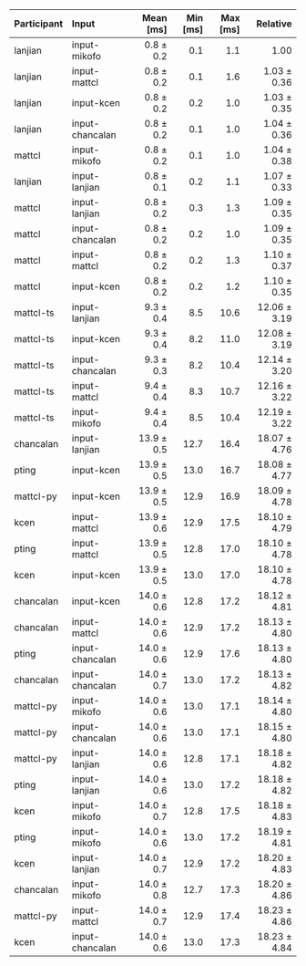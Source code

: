 | Participant | Input | Mean [ms] | Min [ms] | Max [ms] | Relative |
|:---|:---|---:|---:|---:|---:|
| lanjian | input-mikofo | 0.8 ± 0.2 | 0.1 | 1.1 | 1.00 |
| lanjian | input-mattcl | 0.8 ± 0.2 | 0.1 | 1.6 | 1.03 ± 0.36 |
| lanjian | input-kcen | 0.8 ± 0.2 | 0.2 | 1.0 | 1.03 ± 0.35 |
| lanjian | input-chancalan | 0.8 ± 0.2 | 0.1 | 1.0 | 1.04 ± 0.36 |
| mattcl | input-mikofo | 0.8 ± 0.2 | 0.1 | 1.0 | 1.04 ± 0.38 |
| lanjian | input-lanjian | 0.8 ± 0.1 | 0.2 | 1.1 | 1.07 ± 0.33 |
| mattcl | input-lanjian | 0.8 ± 0.2 | 0.3 | 1.3 | 1.09 ± 0.35 |
| mattcl | input-chancalan | 0.8 ± 0.2 | 0.2 | 1.0 | 1.09 ± 0.35 |
| mattcl | input-mattcl | 0.8 ± 0.2 | 0.2 | 1.3 | 1.10 ± 0.37 |
| mattcl | input-kcen | 0.8 ± 0.2 | 0.2 | 1.2 | 1.10 ± 0.35 |
| mattcl-ts | input-lanjian | 9.3 ± 0.4 | 8.5 | 10.6 | 12.06 ± 3.19 |
| mattcl-ts | input-kcen | 9.3 ± 0.4 | 8.2 | 11.0 | 12.08 ± 3.19 |
| mattcl-ts | input-chancalan | 9.3 ± 0.3 | 8.2 | 10.4 | 12.14 ± 3.20 |
| mattcl-ts | input-mattcl | 9.4 ± 0.4 | 8.3 | 10.7 | 12.16 ± 3.22 |
| mattcl-ts | input-mikofo | 9.4 ± 0.4 | 8.5 | 10.4 | 12.19 ± 3.22 |
| chancalan | input-lanjian | 13.9 ± 0.5 | 12.7 | 16.4 | 18.07 ± 4.76 |
| pting | input-kcen | 13.9 ± 0.5 | 13.0 | 16.7 | 18.08 ± 4.77 |
| mattcl-py | input-kcen | 13.9 ± 0.5 | 12.9 | 16.9 | 18.09 ± 4.78 |
| kcen | input-mattcl | 13.9 ± 0.6 | 12.9 | 17.5 | 18.10 ± 4.79 |
| pting | input-mattcl | 13.9 ± 0.5 | 12.8 | 17.0 | 18.10 ± 4.78 |
| kcen | input-kcen | 13.9 ± 0.5 | 13.0 | 17.0 | 18.10 ± 4.78 |
| chancalan | input-kcen | 14.0 ± 0.6 | 12.8 | 17.2 | 18.12 ± 4.81 |
| chancalan | input-mattcl | 14.0 ± 0.6 | 12.9 | 17.2 | 18.13 ± 4.80 |
| pting | input-chancalan | 14.0 ± 0.6 | 12.9 | 17.6 | 18.13 ± 4.80 |
| chancalan | input-chancalan | 14.0 ± 0.7 | 13.0 | 17.2 | 18.13 ± 4.82 |
| mattcl-py | input-mikofo | 14.0 ± 0.6 | 13.0 | 17.1 | 18.14 ± 4.80 |
| mattcl-py | input-chancalan | 14.0 ± 0.6 | 13.0 | 17.1 | 18.15 ± 4.80 |
| mattcl-py | input-lanjian | 14.0 ± 0.6 | 12.8 | 17.1 | 18.18 ± 4.82 |
| pting | input-lanjian | 14.0 ± 0.6 | 13.0 | 17.2 | 18.18 ± 4.82 |
| kcen | input-mikofo | 14.0 ± 0.7 | 12.8 | 17.5 | 18.18 ± 4.83 |
| pting | input-mikofo | 14.0 ± 0.6 | 13.0 | 17.2 | 18.19 ± 4.81 |
| kcen | input-lanjian | 14.0 ± 0.7 | 12.9 | 17.2 | 18.20 ± 4.83 |
| chancalan | input-mikofo | 14.0 ± 0.8 | 12.7 | 17.3 | 18.20 ± 4.86 |
| mattcl-py | input-mattcl | 14.0 ± 0.7 | 12.9 | 17.4 | 18.23 ± 4.86 |
| kcen | input-chancalan | 14.0 ± 0.6 | 13.0 | 17.3 | 18.23 ± 4.84 |
